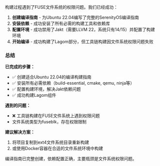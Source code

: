 构建过程遇到了FUSE文件系统的权限问题。我们已经成功：

1. **创建编译指南** - 为Ubuntu 22.04编写了完整的SerenityOS编译指南
2. **安装依赖** - 成功安装了所有必需的构建工具和依赖库
3. **配置环境** - 成功禁用了Jakt（需要LLVM 22，系统只有14/15）并配置了构建环境
4. **开始编译** - 成功构建了Lagom部分，但工具链构建因文件系统权限问题失败

### 总结

**已完成的步骤：**
- ✅ 创建适合Ubuntu 22.04的编译构建指南
- ✅ 安装所有必需依赖（build-essential, cmake, qemu, ninja等）
- ✅ 配置构建环境，解决Jakt依赖问题
- ✅ 成功构建Lagom组件

**遇到的问题：**
- ❌ 工具链构建在FUSE文件系统上遇到权限问题
- 文件系统类型为fuseblk，存在权限限制

**建议解决方案：**
1. 将项目复制到ext4文件系统目录重新构建
2. 或使用Docker容器在合适的文件系统环境中构建

编译指南已完整创建，依赖配置正确，主要瓶颈是文件系统权限问题。
